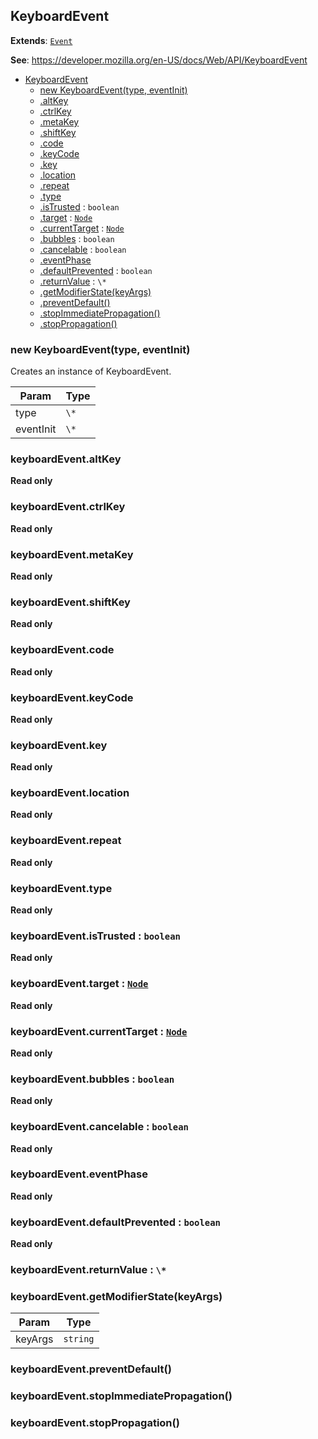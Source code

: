 
<a name="keyboardevent" id="keyboardevent"></a>

## KeyboardEvent

**Extends**: [`Event`](#event)

**See**: https://developer.mozilla.org/en-US/docs/Web/API/KeyboardEvent

* [KeyboardEvent](#KeyboardEvent)
    * [new KeyboardEvent(type, eventInit)](#new-keyboardevent-new)
    * [.altKey](#keyboardevent-altkey)
    * [.ctrlKey](#keyboardevent-ctrlkey)
    * [.metaKey](#keyboardevent-metakey)
    * [.shiftKey](#keyboardevent-shiftkey)
    * [.code](#keyboardevent-code)
    * [.keyCode](#keyboardevent-keycode)
    * [.key](#keyboardevent-key)
    * [.location](#keyboardevent-location)
    * [.repeat](#keyboardevent-repeat)
    * [.type](#event-type)
    * [.isTrusted](#event-istrusted) : `boolean`
    * [.target](#Event+target) : [`Node`](#node)
    * [.currentTarget](#Event+currentTarget) : [`Node`](#node)
    * [.bubbles](#event-bubbles) : `boolean`
    * [.cancelable](#event-cancelable) : `boolean`
    * [.eventPhase](#event-eventphase)
    * [.defaultPrevented](#event-defaultprevented) : `boolean`
    * [.returnValue](#event-returnvalue) : `\*`
    * [.getModifierState(keyArgs)](#keyboardevent-getmodifierstate)
    * [.preventDefault()](#event-preventdefault)
    * [.stopImmediatePropagation()](#event-stopimmediatepropagation)
    * [.stopPropagation()](#event-stoppropagation)

<a name="new-keyboardevent-new" id="new-keyboardevent-new"></a>

### new KeyboardEvent(type, eventInit)
Creates an instance of KeyboardEvent.

| Param | Type |
| --- | --- |
| type | `\*` |
| eventInit | `\*` |

<a name="keyboardevent-altkey" id="keyboardevent-altkey"></a>

### keyboardEvent.altKey

**Read only**

<a name="keyboardevent-ctrlkey" id="keyboardevent-ctrlkey"></a>

### keyboardEvent.ctrlKey

**Read only**

<a name="keyboardevent-metakey" id="keyboardevent-metakey"></a>

### keyboardEvent.metaKey

**Read only**

<a name="keyboardevent-shiftkey" id="keyboardevent-shiftkey"></a>

### keyboardEvent.shiftKey

**Read only**

<a name="keyboardevent-code" id="keyboardevent-code"></a>

### keyboardEvent.code

**Read only**

<a name="keyboardevent-keycode" id="keyboardevent-keycode"></a>

### keyboardEvent.keyCode

**Read only**

<a name="keyboardevent-key" id="keyboardevent-key"></a>

### keyboardEvent.key

**Read only**

<a name="keyboardevent-location" id="keyboardevent-location"></a>

### keyboardEvent.location

**Read only**

<a name="keyboardevent-repeat" id="keyboardevent-repeat"></a>

### keyboardEvent.repeat

**Read only**

<a name="event-type" id="event-type"></a>

### keyboardEvent.type

**Read only**

<a name="event-istrusted" id="event-istrusted"></a>

### keyboardEvent.isTrusted : `boolean`

**Read only**

<a name="event-target" id="event-target"></a>

### keyboardEvent.target : [`Node`](#node)

**Read only**

<a name="event-currenttarget" id="event-currenttarget"></a>

### keyboardEvent.currentTarget : [`Node`](#node)

**Read only**

<a name="event-bubbles" id="event-bubbles"></a>

### keyboardEvent.bubbles : `boolean`

**Read only**

<a name="event-cancelable" id="event-cancelable"></a>

### keyboardEvent.cancelable : `boolean`

**Read only**

<a name="event-eventphase" id="event-eventphase"></a>

### keyboardEvent.eventPhase

**Read only**

<a name="event-defaultprevented" id="event-defaultprevented"></a>

### keyboardEvent.defaultPrevented : `boolean`

**Read only**

<a name="event-returnvalue" id="event-returnvalue"></a>

### keyboardEvent.returnValue : `\*`

<a name="keyboardevent-getmodifierstate" id="keyboardevent-getmodifierstate"></a>

### keyboardEvent.getModifierState(keyArgs)

| Param | Type |
| --- | --- |
| keyArgs | `string` |

<a name="event-preventdefault" id="event-preventdefault"></a>

### keyboardEvent.preventDefault()

<a name="event-stopimmediatepropagation" id="event-stopimmediatepropagation"></a>

### keyboardEvent.stopImmediatePropagation()

<a name="event-stoppropagation" id="event-stoppropagation"></a>

### keyboardEvent.stopPropagation()

